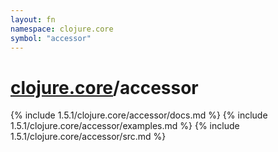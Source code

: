 ```yaml
---
layout: fn
namespace: clojure.core
symbol: "accessor"
---
```


# [clojure.core](../)/accessor

{% include 1.5.1/clojure.core/accessor/docs.md %}
{% include 1.5.1/clojure.core/accessor/examples.md %}
{% include 1.5.1/clojure.core/accessor/src.md %}

